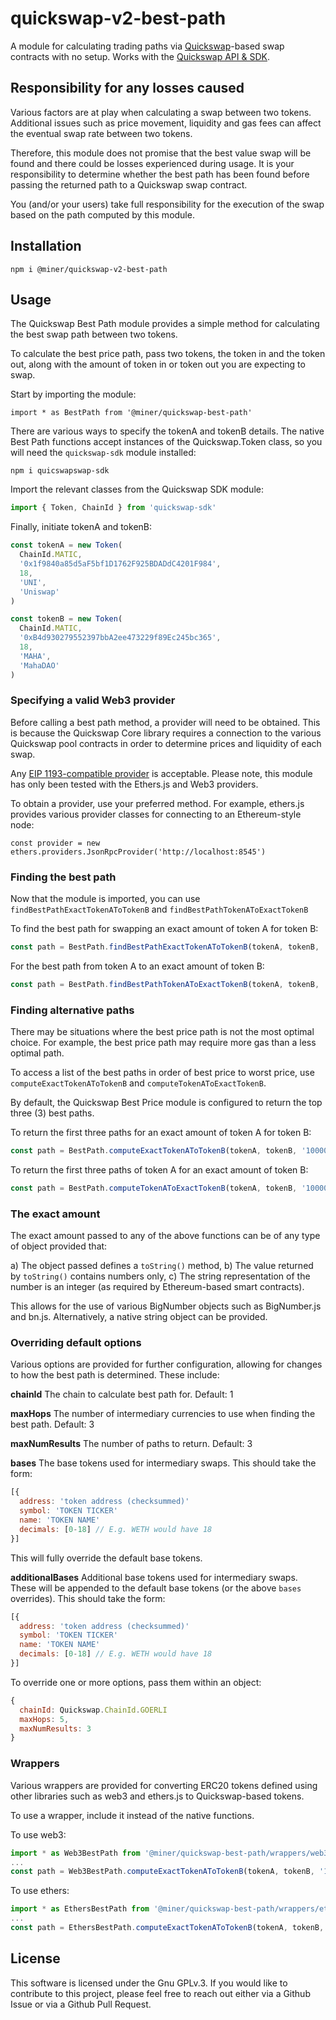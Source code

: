 # quickswap-v2-best-path

A module for calculating trading paths via [Quickswap](https://quickswap.exchange)-based swap contracts with no setup. Works with the [Quickswap API & SDK](https://docs.uniswap.org/sdk/v2/overview).

## Responsibility for any losses caused

Various factors are at play when calculating a swap between two tokens. Additional issues such as price movement, liquidity and gas fees can affect the eventual swap rate between two tokens.

Therefore, this module does not promise that the best value swap will be found and there could be losses experienced during usage. It is your responsibility to determine whether the best path has been found before passing the returned path to a Quickswap swap contract. 

You (and/or your users) take full responsibility for the execution of the swap based on the path computed by this module.

## Installation

```
npm i @miner/quickswap-v2-best-path
```

## Usage

The Quickswap Best Path module provides a simple method for calculating the best swap path between two tokens.

To calculate the best price path, pass two tokens, the token in and the token out, along with the amount of token in or token out you are expecting to swap.

Start by importing the module:

```
import * as BestPath from '@miner/quickswap-best-path'
```

There are various ways to specify the tokenA and tokenB details. The native Best Path functions accept instances of the Quickswap.Token class, so you will need the `quickswap-sdk` module installed:

```
npm i quicswapswap-sdk
```

Import the relevant classes from the Quickswap SDK module:

```js
import { Token, ChainId } from 'quickswap-sdk'
```

Finally, initiate tokenA and tokenB:

```js
const tokenA = new Token(
  ChainId.MATIC,
  '0x1f9840a85d5aF5bf1D1762F925BDADdC4201F984',
  18,
  'UNI',
  'Uniswap'
)

const tokenB = new Token(
  ChainId.MATIC,
  '0xB4d930279552397bbA2ee473229f89Ec245bc365',
  18,
  'MAHA',
  'MahaDAO'
)
```

### Specifying a valid Web3 provider

Before calling a best path method, a provider will need to be obtained. This is because the Quickswap Core library requires a connection to the various Quickswap pool contracts in order to determine prices and liquidity of each swap.

Any [EIP 1193-compatible provider](https://eips.ethereum.org/EIPS/eip-1193) is acceptable. Please note, this module has only been tested with the Ethers.js and Web3 providers.

To obtain a provider, use your preferred method. For example, ethers.js provides various provider classes for connecting to an Ethereum-style node:

```
const provider = new ethers.providers.JsonRpcProvider('http://localhost:8545')
```

### Finding the best path

Now that the module is imported, you can use `findBestPathExactTokenAToTokenB` and `findBestPathTokenAToExactTokenB`

To find the best path for swapping an exact amount of token A for token B:

```js
const path = BestPath.findBestPathExactTokenAToTokenB(tokenA, tokenB, '1000000000000000000', provider)
```

For the best path from token A to an exact amount of token B:

```js
const path = BestPath.findBestPathTokenAToExactTokenB(tokenA, tokenB, '1000000000000000000', provider)
```

### Finding alternative paths

There may be situations where the best price path is not the most optimal choice. For example, the best price path may require more gas than a less optimal path. 

To access a list of the best paths in order of best price to worst price, use `computeExactTokenAToTokenB` and `computeTokenAToExactTokenB`.

By default, the Quickswap Best Price module is configured to return the top three (3) best paths.

To return the first three paths for an exact amount of token A for token B:

```js
const path = BestPath.computeExactTokenAToTokenB(tokenA, tokenB, '1000000000000000000', provider)
```

To return the first three paths of token A for an exact amount of token B:

```js
const path = BestPath.computeTokenAToExactTokenB(tokenA, tokenB, '1000000000000000000', provider)
```

### The exact amount

The exact amount passed to any of the above functions can be of any type of object provided that:

a) The object passed defines a `toString()` method,
b) The value returned by `toString()` contains numbers only,
c) The string representation of the number is an integer (as required by Ethereum-based smart contracts).

This allows for the use of various BigNumber objects such as BigNumber.js and bn.js. Alternatively, a native string object can be provided.

### Overriding default options

Various options are provided for further configuration, allowing for changes to how the best path is determined. These include:

**chainId**
The chain to calculate best path for.
Default: 1

**maxHops**
The number of intermediary currencies to use when finding the best path. Default: 3

**maxNumResults**
The number of paths to return.
Default: 3

**bases**
The base tokens used for intermediary swaps. This should take the form:

```js
[{
  address: 'token address (checksummed)'
  symbol: 'TOKEN TICKER'
  name: 'TOKEN NAME'
  decimals: [0-18] // E.g. WETH would have 18
}]
```

This will fully override the default base tokens.

**additionalBases**
Additional base tokens used for intermediary swaps. These will be appended to the default base tokens (or the above `bases` overrides). This should take the form:

```js
[{
  address: 'token address (checksummed)'
  symbol: 'TOKEN TICKER'
  name: 'TOKEN NAME'
  decimals: [0-18] // E.g. WETH would have 18
}]
```

To override one or more options, pass them within an object:

```js
{
  chainId: Quickswap.ChainId.GOERLI
  maxHops: 5,
  maxNumResults: 3
}
```

### Wrappers

Various wrappers are provided for converting ERC20 tokens defined using other libraries such as web3 and ethers.js to Quickswap-based tokens.

To use a wrapper, include it instead of the native functions.

To use web3:

```js
import * as Web3BestPath from '@miner/quickswap-best-path/wrappers/web3'
...
const path = Web3BestPath.computeExactTokenAToTokenB(tokenA, tokenB, '1000000000000000000', provider)
```

To use ethers: 

```js
import * as EthersBestPath from '@miner/quickswap-best-path/wrappers/ethers'
...
const path = EthersBestPath.computeExactTokenAToTokenB(tokenA, tokenB, '1000000000000000000', provider)
```

## License

This software is licensed under the Gnu GPLv.3. If you would like to contribute to this project, please feel free to reach out either via a Github Issue or via a Github Pull Request.